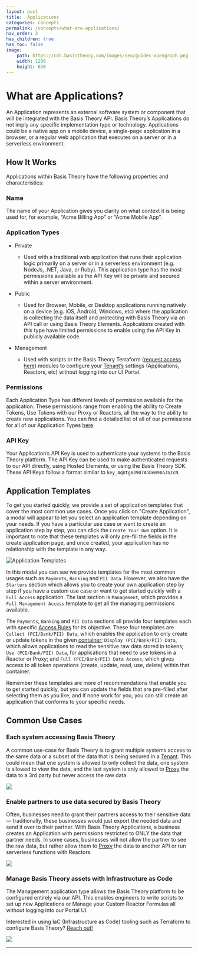```yaml
---
layout: post
title:  Applications
categories: concepts
permalink: /concepts/what-are-applications/
nav_order: 3
has_children: true
has_toc: false
image:
    path: https://cdn.basistheory.com/images/seo/guides-opengraph.png
    width: 1200
    height: 630
---
```


# What are Applications?

An Application represents an external software system or component that will be integrated with the Basis Theory API.
Basis Theory’s Applications do not imply any specific implementation type or technology. 
Applications could be a native app on a mobile device, a single-page application in a browser, or a regular web application that executes on a server or in a serverless environment.

## How It Works

Applications within Basis Theory have the following properties and characteristics:

### Name

The name of your Application gives you clarity on what context it is being used for, for example, “Acme Billing App” or “Acme Mobile App”. 

### Application Types

- Private
    - Used with a traditional web application that runs their application logic primarily on a server or in a serverless environment (e.g. NodeJs, .NET, Java, or Ruby). This application type has the most permissions available as the API Key will be private and secured within a server environment.

- Public
    - Used for Browser, Mobile, or Desktop applications running natively on a device (e.g. iOS, Android, Windows, etc) where the application is collecting the data itself and protecting with Basis Theory via an API call or using Basis Theory Elements. Applications created with this type have limited permissions to enable using the API Key in publicly available code.

- Management
    - Used with scripts or the Basis Theory Terraform ([request access here](https://basistheory.com/contact)) modules to configure your [Tenant’s](https://developers.basistheory.com/concepts/tenants/) settings (Applications, Reactors, etc) without logging into our UI Portal.


### Permissions

Each Application Type has different levels of permission available for the application. These permissions range from enabling the ability to Create Tokens, Use Tokens with our Proxy or Reactors, all the way to the ability to create new applications. You can find a detailed list of all of our permissions for all of our Application Types [here](https://docs.basistheory.com/api-reference/#permissions-permission-types).


### API Key

Your Application’s API Key is used to authenticate your systems to the Basis Theory platform. The API Key can be used to make authenticated requests to our API directly, using Hosted Elements, or using the Basis Theory SDK. These API Keys follow a format similar to `key_4qUtg83907AnDem90aJSzcN`.

## Application Templates

To get you started quickly, we provide a set of application templates that cover the most common use cases. Once you click on
"Create Application", a modal will appear to let you select an application template depending on your needs. If you 
have a particular use case or want to create an application step by step, you can click the `Create Your Own` option. It
is important to note that these templates will only pre-fill the fields in the create application page, and once created,
your application has no relationship with the template in any way.

<img alt="Application Templates" src="/assets/images/concepts/application-templates.png">

In this modal you can see we provide templates for the most common usages such as `Payments`, `Banking` and `PII Data`.
However, we also have the `Starters` section which allows you to create your own application step by step if you have 
a custom use case or want to get started quickly with a `Full Access` application. The last section is `Management`, which 
provides a `Full Management Access` template to get all the managing permissions available.

The `Payments`, `Banking` and `PII Data` sections all provide four templates each with specific 
[Access Rules](https://developers.basistheory.com/concepts/what-are-access-rules/) for its objective. These four templates
are `Collect (PCI/Bank/PII) Data`, which enables the application to only create or update tokens in the given
[container](https://developers.basistheory.com/concepts/what-are-containers/); `Display (PCI/Bank/PII) Data`, which allows
applications to read the sensitive raw data stored in tokens; `Use (PCI/Bank/PII) Data`, for applications that need to use tokens 
in a Reactor or Proxy; and `Full (PCI/Bank/PII) Data Access`, which gives access to all token operations (create, update, read, use, delete)
within that container.

Remember these templates are more of recommendations that enable you to get started quickly, but you can update the fields
that are pre-filled after selecting them as you like, and if none work for you, you can still create an application
that conforms to your specific needs. 


## Common Use Cases

### Each system accessing Basis Theory

A common use-case for Basis Theory is to grant multiple systems access to the same data or a subset of the data that is being secured in a [Tenant](https://developers.basistheory.com/concepts/tenants/). This could mean that one system is allowed to only collect the data, one system is allowed to view the data, and the last system is only allowed to [Proxy](https://developers.basistheory.com/concepts/what-is-the-proxy/) the data to a 3rd party but never access the raw data.


<img src="/assets/images/concepts/applications_each_system.jpeg">

### Enable partners to use data secured by Basis Theory

Often, businesses need to grant their partners access to their sensitive data — traditionally, these businesses would just export the needed data and send it over to their partner. With Basis Theory Applications, a business creates an Application with permissions restricted to ONLY the data that partner needs. In some cases, businesses will not allow the partner to see the raw data, but rather allow them to [Proxy](https://developers.basistheory.com/concepts/what-is-the-proxy/) the data to another API or run serverless functions with Reactors.


<img src="/assets/images/concepts/applications_partners.jpeg">

### Manage Basis Theory assets with Infrastructure as Code

The Management application type allows the Basis Theory platform to be configured entirely via our API. This enables engineers to write scripts to set up new Applications or Manage your Custom Reactor Formulas all without logging into our Portal UI. 

Interested in using IaC (Infrastructure as Code) tooling such as Terraform to configure Basis Theory? [Reach out!](https://basistheory.com/contact)


<img src="/assets/images/concepts/applications_iac.jpeg">

---